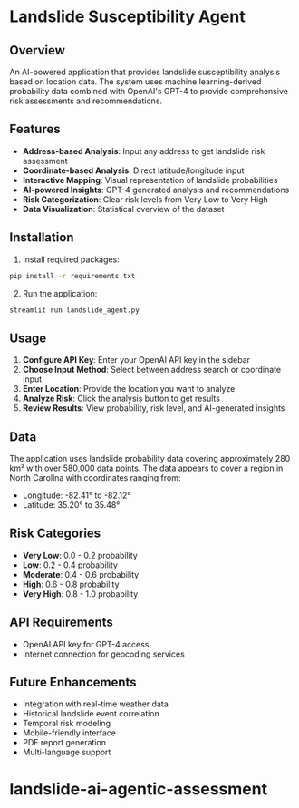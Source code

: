 # Landslide Susceptibility Agent

## Overview
An AI-powered application that provides landslide susceptibility analysis based on location data. The system uses machine learning-derived probability data combined with OpenAI's GPT-4 to provide comprehensive risk assessments and recommendations.

## Features
- **Address-based Analysis**: Input any address to get landslide risk assessment
- **Coordinate-based Analysis**: Direct latitude/longitude input
- **Interactive Mapping**: Visual representation of landslide probabilities
- **AI-powered Insights**: GPT-4 generated analysis and recommendations
- **Risk Categorization**: Clear risk levels from Very Low to Very High
- **Data Visualization**: Statistical overview of the dataset

## Installation

1. Install required packages:
```bash
pip install -r requirements.txt
```

2. Run the application:
```bash
streamlit run landslide_agent.py
```

## Usage

1. **Configure API Key**: Enter your OpenAI API key in the sidebar
2. **Choose Input Method**: Select between address search or coordinate input
3. **Enter Location**: Provide the location you want to analyze
4. **Analyze Risk**: Click the analysis button to get results
5. **Review Results**: View probability, risk level, and AI-generated insights

## Data
The application uses landslide probability data covering approximately 280 km² with over 580,000 data points. The data appears to cover a region in North Carolina with coordinates ranging from:
- Longitude: -82.41° to -82.12°
- Latitude: 35.20° to 35.48°

## Risk Categories
- **Very Low**: 0.0 - 0.2 probability
- **Low**: 0.2 - 0.4 probability  
- **Moderate**: 0.4 - 0.6 probability
- **High**: 0.6 - 0.8 probability
- **Very High**: 0.8 - 1.0 probability

## API Requirements
- OpenAI API key for GPT-4 access
- Internet connection for geocoding services

## Future Enhancements
- Integration with real-time weather data
- Historical landslide event correlation
- Temporal risk modeling
- Mobile-friendly interface
- PDF report generation
- Multi-language support
# landslide-ai-agentic-assessment
